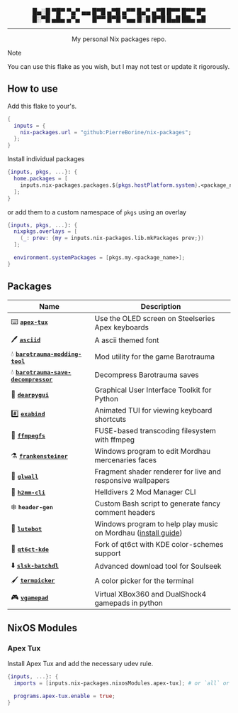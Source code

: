 <div align="center">
█▄░█ ▀█▀ ▀▄▀ ▄▄ █▀█ ▄▀█ ▄▀▀ █▄▀ ▄▀█ █▀▀ █▀▀ █▀<br>
█░▀█ ▄█▄ ▄▀▄ ⠀⠀ █▀▀ █▀█ ▀▄▄ █░█ █▀█ █▄█ ██▄ ▄█

---

My personal Nix packages repo.
</div>

> [!NOTE]
> You can use this flake as you wish, but I may not test or update it rigorously.

## How to use
Add this flake to your's.
```Nix
{
  inputs = {
    nix-packages.url = "github:PierreBorine/nix-packages";
  };
}
```
Install individual packages
```Nix
{inputs, pkgs, ...}: {
  home.packages = [
    inputs.nix-packages.packages.${pkgs.hostPlatform.system}.<package_name>
  ];
}
```
or add them to a custom namespace of `pkgs` using an overlay
```Nix
{inputs, pkgs, ...}: {
  nixpkgs.overlays = [
    (_: prev: {my = inputs.nix-packages.lib.mkPackages prev;})
  ];

  environment.systemPackages = [pkgs.my.<package_name>];
}
```

## Packages
| Name                                                                                            | Description                                                 |
|-------------------------------------------------------------------------------------------------|-------------------------------------------------------------|
| ⌨️ <kbd><a href="https://github.com/not-jan/apex-tux"><b>apex-tux</b></a></kbd>                 | Use the OLED screen on Steelseries Apex keyboards           |
| 🖊️ <kbd><a href="https://www.dafont.com/asciid.font"><b>asciid</b></a></kbd>                    | A ascii themed font                                         |
| 💧 <kbd><a href="https://github.com/themanyfaceddemon/Barotrauma_Modding_Tool"><b>barotrauma-modding-tool</b></a></kbd> | Mod utility for the game Barotrauma |
| 💧 <kbd><a href="https://github.com/Jlobblet/Barotrauma-Save-Decompressor"><b>barotrauma-save-decompressor</b></a></kbd>| Decompress Barotrauma saves         |
| 🔧 <kbd><a href="https://github.com/hoffstadt/DearPyGui"><b>dearpygui</b></a></kbd>             | Graphical User Interface Toolkit for Python                 |
| #️⃣  <kbd><a href="https://github.com/junkdog/exabind"><b>exabind</b></a></kbd>                   | Animated TUI for viewing keyboard shortcuts                 |
| 💽 <kbd><a href="https://github.com/nschlia/ffmpegfs"><b>ffmpegfs</b></a></kbd>                 | FUSE-based transcoding filesystem with ffmpeg               |
| ⚗️ <kbd><a href="https://github.com/Dealman/Frankensteiner"><b>frankensteiner</b></a></kbd>     | Windows program to edit Mordhau mercenaries faces           |
| 💫 <kbd><a href="https://github.com/ikz87/GLWall"><b>glwall</b></a></kbd>                       | Fragment shader renderer for live and responsive wallpapers |
| 🧨 <kbd><a href="https://github.com/v4n00/h2mm-cli"><b>h2mm-cli</b></a></kbd>                   | Helldivers 2 Mod Manager CLI                                |
| ❄️ <kbd><b>header-gen</b></kbd>                                                                 | Custom Bash script to generate fancy comment headers        |
| 🎸 <kbd><a href="https://github.com/Dimencia/LuteBot3"><b>lutebot</b></a></kbd>                 | Windows program to help play music on Mordhau ([install guide](https://github.com/PierreBorine/nix-packages/tree/master/pkgs/lutebot/README.md))|
| 🧠 <kbd><a href="https://github.com/ilya-fedin/qt6ct"><b>qt6ct-kde</b></a></kbd>                | Fork of qt6ct with KDE color-schemes support                |
| ⬇️ <kbd><a href="https://github.com/fiso64/slsk-batchdl"><b>slsk-batchdl</b></a></kbd>          | Advanced download tool for Soulseek                         |
| 🖌️ <kbd><a href="https://github.com/ChausseBenjamin/termpicker"><b>termpicker</b></a></kbd>     | A color picker for the terminal                             |
| 🎮 <kbd><a href="https://pypi.org/project/vgamepad"><b>vgamepad</b></a></kbd>                   | Virtual XBox360 and DualShock4 gamepads in python           |

## NixOS Modules

### Apex Tux
Install Apex Tux and add the necessary udev rule.
```Nix
{inputs, ...}: {
  imports = [inputs.nix-packages.nixosModules.apex-tux]; # or `all` or `default`

  programs.apex-tux.enable = true;
}
```
